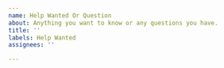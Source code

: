 ```yaml
---
name: Help Wanted Or Question
about: Anything you want to know or any questions you have.
title: ''
labels: Help Wanted
assignees: ''

---
```



